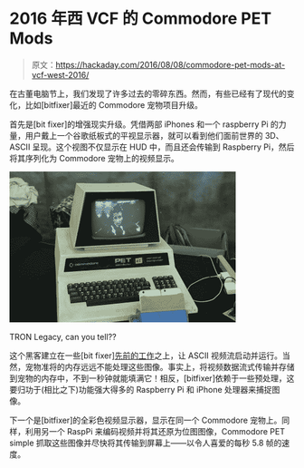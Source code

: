 # 2016 年西 VCF 的 Commodore PET Mods

> 原文：<https://hackaday.com/2016/08/08/commodore-pet-mods-at-vcf-west-2016/>

在古董电脑节上，我们发现了许多过去的零碎东西。然而，有些已经有了现代的变化，比如[bitfixer]最近的 Commodore 宠物项目升级。

首先是[bit fixer]的增强现实升级。凭借两部 iPhones 和一个 raspberry Pi 的力量，用户戴上一个谷歌纸板式的平视显示器，就可以看到他们面前世界的 3D、ASCII 呈现。这个视图不仅显示在 HUD 中，而且还会传输到 Raspberry Pi，然后将其序列化为 Commodore 宠物上的视频显示。

![28191391174_7186b4758d_z](img/56050ff89e35ff06586f142e1154f5df.png)

TRON Legacy, can you tell??

这个黑客建立在一些[bit fixer][先前的工作](http://hackaday.com/2014/04/06/vcf-east-petpix-streaming-images-to-a-commodore-pet/)之上，让 ASCII 视频流启动并运行。当然，宠物准将的内存远远不能处理这些图像。事实上，将视频数据流式传输并存储到宠物的内存中，不到一秒钟就能填满它！相反，[bitfixer]依赖于一些预处理，这要归功于(相比之下)功能强大得多的 Raspberry Pi 和 iPhone 处理器来捕捉图像。

下一个是[bitfixer]的全彩色视频显示器，显示在同一个 Commodore 宠物上。同样，利用另一个 RaspPi 来编码视频并将其还原为位图图像，Commodore PET simple 抓取这些图像并尽快将其传输到屏幕上——以令人喜爱的每秒 5.8 帧的速度。